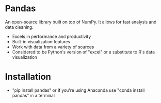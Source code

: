# Pandas
An open-source library built on top of NumPy. It allows for fast analysis and data cleaning.
- Excels in performance and productivity
- Built-in visualization features
- Work with data from a variety of sources
- Considered to be Python's version of "excel" or a substitute to R's data visualization

# Installation
- "pip install pandas" or if you're using Anaconda use "conda install pandas" in a terminal